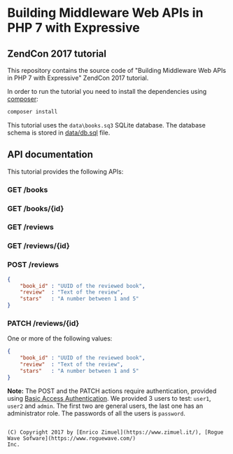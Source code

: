 # Building Middleware Web APIs in PHP 7 with Expressive

## ZendCon 2017 tutorial

This repository contains the source code of "Building Middleware Web APIs in PHP
7 with Expressive" ZendCon 2017 tutorial.

In order to run the tutorial you need to install the dependencies using
[composer](https://getcomposer.org/):

```bash
composer install
```

This tutorial uses the `data\books.sq3` SQLite database. The database schema is
stored in [data/db.sql](data/db.sql) file.


## API documentation

This tutorial provides the following APIs:

### GET /books

### GET /books/{id}

### GET /reviews

### GET /reviews/{id}

### POST /reviews

```json
{
    "book_id" : "UUID of the reviewed book",
    "review"  : "Text of the review",
    "stars"   : "A number between 1 and 5"
}
```

### PATCH /reviews/{id}

One or more of the following values:

```json
{
    "book_id" : "UUID of the reviewed book",
    "review"  : "Text of the review",
    "stars"   : "A number between 1 and 5"
}
```

**Note:** The POST and the PATCH actions require authentication, provided using
[Basic Access Authentication](https://en.wikipedia.org/wiki/Basic_access_authentication).
We provided 3 users to test: `user1`, `user2` and `admin`. The first two are
general users, the last one has an administrator role. The passwords of all the
users is `password`.

```

(C) Copyright 2017 by [Enrico Zimuel](https://www.zimuel.it/), [Rogue Wave Sofware](https://www.roguewave.com/)
Inc.

